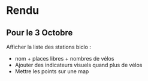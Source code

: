 # Rendu

## Pour le 3 Octobre

Afficher la liste des stations biclo :
- nom + places libres + nombres de vélos
- Ajouter des indicateurs visuels quand plus de vélos
- Mettre les points sur une map
